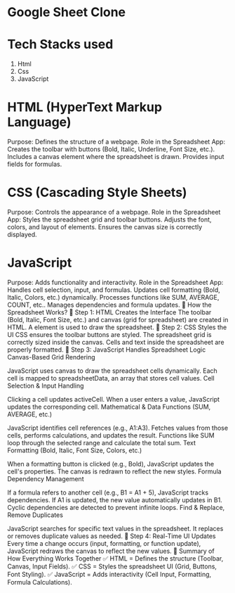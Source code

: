  # Google Sheet Clone
# Tech Stacks used
1. Html
2. Css
3. JavaScript


# HTML (HyperText Markup Language)

Purpose: Defines the structure of a webpage.
Role in the Spreadsheet App:
Creates the toolbar with buttons (Bold, Italic, Underline, Font Size, etc.).
Includes a canvas element where the spreadsheet is drawn.
Provides input fields for formulas.


# CSS (Cascading Style Sheets)
Purpose: Controls the appearance of a webpage.
Role in the Spreadsheet App:
Styles the spreadsheet grid and toolbar buttons.
Adjusts the font, colors, and layout of elements.
Ensures the canvas size is correctly displayed.

# JavaScript
Purpose: Adds functionality and interactivity.
Role in the Spreadsheet App:
Handles cell selection, input, and formulas.
Updates cell formatting (Bold, Italic, Colors, etc.) dynamically.
Processes functions like SUM, AVERAGE, COUNT, etc..
Manages dependencies and formula updates.
🔹 How the Spreadsheet Works?
📌 Step 1: HTML Creates the Interface
The toolbar (Bold, Italic, Font Size, etc.) and canvas (grid for spreadsheet) are created in HTML.
A <canvas> element is used to draw the spreadsheet.
📌 Step 2: CSS Styles the UI
CSS ensures the toolbar buttons are styled.
The spreadsheet grid is correctly sized inside the canvas.
Cells and text inside the spreadsheet are properly formatted.
📌 Step 3: JavaScript Handles Spreadsheet Logic
Canvas-Based Grid Rendering

JavaScript uses canvas to draw the spreadsheet cells dynamically.
Each cell is mapped to spreadsheetData, an array that stores cell values.
Cell Selection & Input Handling

Clicking a cell updates activeCell.
When a user enters a value, JavaScript updates the corresponding cell.
Mathematical & Data Functions (SUM, AVERAGE, etc.)

JavaScript identifies cell references (e.g., A1:A3).
Fetches values from those cells, performs calculations, and updates the result.
Functions like SUM loop through the selected range and calculate the total sum.
Text Formatting (Bold, Italic, Font Size, Colors, etc.)

When a formatting button is clicked (e.g., Bold), JavaScript updates the cell's properties.
The canvas is redrawn to reflect the new styles.
Formula Dependency Management

If a formula refers to another cell (e.g., B1 = A1 + 5), JavaScript tracks dependencies.
If A1 is updated, the new value automatically updates in B1.
Cyclic dependencies are detected to prevent infinite loops.
Find & Replace, Remove Duplicates

JavaScript searches for specific text values in the spreadsheet.
It replaces or removes duplicate values as needed.
📌 Step 4: Real-Time UI Updates
Every time a change occurs (input, formatting, or function update), JavaScript redraws the canvas to reflect the new values.
🔹 Summary of How Everything Works Together
✅ HTML = Defines the structure (Toolbar, Canvas, Input Fields).
✅ CSS = Styles the spreadsheet UI (Grid, Buttons, Font Styling).
✅ JavaScript = Adds interactivity (Cell Input, Formatting, Formula Calculations).
